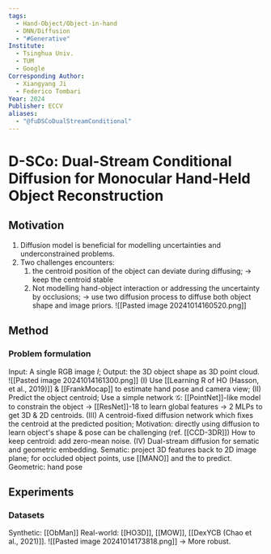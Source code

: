 ```yaml
---
tags:
  - Hand-Object/Object-in-hand
  - DNN/Diffusion
  - "#Generative"
Institute:
  - Tsinghua Univ.
  - TUM
  - Google
Corresponding Author:
  - Xiangyang Ji
  - Federico Tombari
Year: 2024
Publisher: ECCV
aliases:
  - "@fuDSCoDualStreamConditional"
---
```

# D-SCo: Dual-Stream Conditional Diffusion for  Monocular Hand-Held Object Reconstruction
## Motivation
1. Diffusion model is beneficial for modelling uncertainties and underconstrained problems.
2. Two challenges encounters:
	1. the centroid position of the object can deviate during diffusing; -> keep the centroid stable
	2. Not modelling hand-object interaction or addressing the uncertainty by occlusions; -> use two diffusion process to diffuse both object shape and image priors.
![[Pasted image 20241014160520.png]]
## Method
### Problem formulation
Input: A single RGB image $I$;
Output: the 3D object shape as 3D point cloud.
![[Pasted image 20241014161300.png]]
(I) Use [[Learning R of HO (Hasson, et al., 2019)]] & [[FrankMocap]] to estimate hand pose and camera view;
(II) Predict the object centroid;
Use a simple network $\mathcal{G}$: [[PointNet]]-like model to constrain the object -> [[ResNet]]-18 to learn global features -> 2 MLPs to get 3D & 2D centroids.
(III) A centroid-fixed diffusion network which fixes the centroid at the predicted position;
Motivation: directly using diffusion to learn object's shape & pose can be challenging (ref. [[CCD-3DR]])
How to keep centroid: add zero-mean noise.
(IV) Dual-stream diffusion for sematic and geometric embedding.
Sematic: project 3D features back to 2D image plane; for occluded object points, use [[MANO]] and the to predict.
Geometric: hand pose

## Experiments
### Datasets
Synthetic: [[ObMan]]
Real-world: [[HO3D]], [[MOW]], [[DexYCB (Chao et al., 2021)]].
![[Pasted image 20241014173818.png]]
-> More robust.
